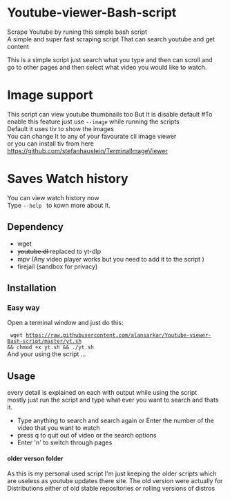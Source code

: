 # Youtube-viewer-Bash-script

Scrape Youtube by runing this simple bash script <br>
A simple and super fast scraping  script That can search youtube and get content

This is a simple script just search what you type and then can scroll and  <br>
go to other pages and  then select what  video you would like to watch.

# Image support 
This script can view youtube thumbnails too 
But It is disable default 
#To enable this feature just use <code>--image</code> while running the scripts </br>
Default it uses tiv to show the images <br>
You can change It to any of your favourate cli image viewer  <br>
or you can install tiv from here https://github.com/stefanhaustein/TerminalImageViewer
# Saves Watch history 
You can view watch history now <br>
Type <code>--help </code> to kown more about It.

## Dependency 
* wget <br>
* y̶o̶u̶t̶u̶b̶e̶-̶d̶l̶ replaced to yt-dlp <br>
* mpv (Any video player works but  you need to add it to the script )  <br>
* firejail (sandbox for privacy) <br>

## Installation
### Easy way

Open a terminal window and just do this: <br >

<code> wget https://raw.githubusercontent.com/alansarkar/Youtube-viewer-Bash-script/master/yt.sh && chmod +x yt.sh  && ./yt.sh</code > <br>
And your using the script ...

## Usage
every detail is explained on  each with output while using the script <br>
mostly just run the script and type what ever you want to search and thats it.
* Type anything to search and search again or Enter the number of the video that you want to watch
* press q to quit out of video or the search options
* Enter 'n' to switch through pages




#### older verson folder
As this is my personal used script I'm just keeping the older scripts which are useless as youtube updates there site.
The old version were  actually for Distributions  either of old stable repositories or rolling versions of distros <br >


